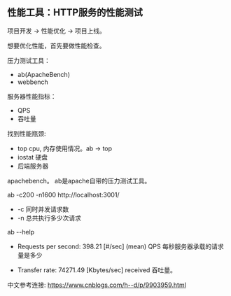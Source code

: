 ## 性能工具：HTTP服务的性能测试

项目开发 -> 性能优化 -> 项目上线。

想要优化性能，首先要做性能检查。

压力测试工具：
- ab(ApacheBench)
- webbench

服务器性能指标：
- QPS
- 吞吐量

找到性能瓶颈:
- top cpu, 内存使用情况。ab -> top
- iostat 硬盘
- 后端服务器

apachebench。 ab是apache自带的压力测试工具。

ab -c200 -n1600 http://localhost:3001/
 
- -c 同时并发请求数
- -n 总共执行多少次请求

ab --help 
- Requests per second:    398.21 [#/sec] (mean)
 QPS 每秒服务器承载的请求量是多少

- Transfer rate:          74271.49 [Kbytes/sec] received 吞吐量。

中文参考连接:
https://www.cnblogs.com/h--d/p/9903959.html
